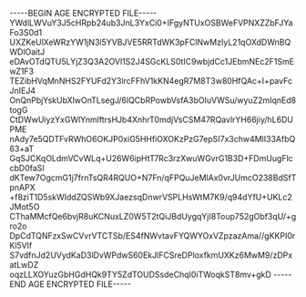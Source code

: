-----BEGIN AGE ENCRYPTED FILE-----
YWdlLWVuY3J5cHRpb24ub3JnL3YxCi0+IFgyNTUxOSBWeFVPNXZZbFJYaFo3S0d1
UXZKeUlXeWRzYW1jN3l5YVBJVE5RRTdWK3pFClNwMzIyL21qOXdDWnBQWDlOaitJ
eDAvOTdQTU5LYjZ3Q3A2OVl1S2J4SGcKLS0tIC9wbjdCc1JEbmNEc2F1SmEwZ1F3
TEZibHVqMnNHS2FYUFd2Y3lrcFFhV1kKN4egR7M8T3w80HfQAc+I+pavFcJnIEJ4
OnQnPbjYskUbXlwOnTLsegJ/6lQCbRPowbVsfA3bOIuVWSu/wyuZ2mIqnEd8togG
CtDWwUiyzYxGWlYnmlftrsHJb4XnhrT0mdjVsCSM47RQavlrYH66jiy/hL6DUPME
nAdy7e5QDTFvRWhO6OKJP0xiG5HHfiOXOKzPzG7epSI7x3chw4MlI33AfbQ63+aT
GqSJCKqOLdmVCvWLq+U26W6ipHtT7Rc3rzXwuWGvrG1B3D+FDmUugFlccbD0faSI
dKTew7OgcmG1j7frnTsQR4RQUO+N7Fn/qFPQuJeMlAx0vrJUmcO238BdSfTpnAPX
+f8ziT1D5skWIddZQSWb9XJaezsqDnwrVSPLHsWtM7K9/q94dYfU+UKLc2JMot5O
CThaMMcfQe6bvjR8uKCNuxLZ0W5T2tQiJBdUygqYjI8Toup752gObf3qU/+gro2o
DpCdTQNFzxSwCVvrVTCTSb/ES4fNWvtavFYQWYOxVZpzazAma//gKKPI0rKl5Vlf
S7vdfnJd2UVydKaD3lDvWPdwS60EkJlFCSreDPloxfkmUXKz6MwM9/zDPxatLwDZ
oqzLLXOYuzGbHGdHQk9TY5ZdTOUDSsdeChqI0iTWoqkST8mv+gkD
-----END AGE ENCRYPTED FILE-----
